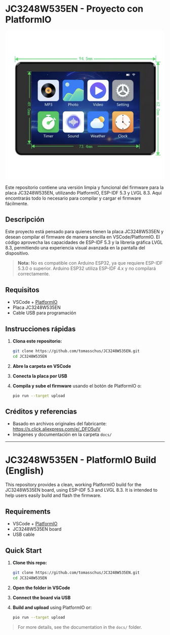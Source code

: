 # JC3248W535EN - Proyecto con PlatformIO

![Foto del proyecto](docs/IMG_6782.jpg)

Este repositorio contiene una versión limpia y funcional del firmware para la placa JC3248W535EN, utilizando PlatformIO, ESP-IDF 5.3 y LVGL 8.3. Aquí encontrarás todo lo necesario para compilar y cargar el firmware fácilmente.

## Descripción

Este proyecto está pensado para quienes tienen la placa JC3248W535EN y desean compilar el firmware de manera sencilla en VSCode/PlatformIO. El código aprovecha las capacidades de ESP-IDF 5.3 y la librería gráfica LVGL 8.3, permitiendo una experiencia visual avanzada en la pantalla del dispositivo.

> **Nota:** No es compatible con Arduino ESP32, ya que requiere ESP-IDF 5.3.0 o superior. Arduino ESP32 utiliza ESP-IDF 4.x y no compilará correctamente.

## Requisitos

- VSCode + [PlatformIO](https://platformio.org/)
- Placa JC3248W535EN
- Cable USB para programación

## Instrucciones rápidas

1. **Clona este repositorio:**

   ```sh
   git clone https://github.com/tomasschus/JC3248W535EN.git
   cd JC3248W535EN
   ```

2. **Abre la carpeta en VSCode**
3. **Conecta la placa por USB**
4. **Compila y sube el firmware** usando el botón de PlatformIO o:

   ```sh
   pio run --target upload
   ```

## Créditos y referencias

- Basado en archivos originales del fabricante: <https://s.click.aliexpress.com/e/_DFO5uIV>
- Imágenes y documentación en la carpeta `docs/`

---

# JC3248W535EN - PlatformIO Build (English)

This repository provides a clean, working PlatformIO build for the JC3248W535EN board, using ESP-IDF 5.3 and LVGL 8.3. It is intended to help users easily build and flash the firmware.

## Requirements

- VSCode + [PlatformIO](https://platformio.org/)
- JC3248W535EN board
- USB cable

## Quick Start

1. **Clone this repo:**

   ```sh
   git clone https://github.com/tomasschus/JC3248W535EN.git
   cd JC3248W535EN
   ```

2. **Open the folder in VSCode**
3. **Connect the board via USB**
4. **Build and upload** using PlatformIO or:

   ```sh
   pio run --target upload
   ```

> For more details, see the documentation in the `docs/` folder.
